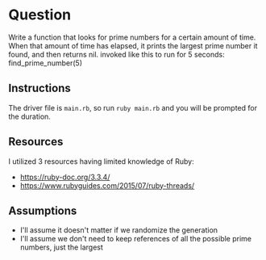 # Question

Write a function that looks for prime numbers for a certain amount of time. When that amount of time has elapsed, it prints the largest prime number it found, and then returns nil. invoked like this to run for 5 seconds: find_prime_number(5)

## Instructions

The driver file is `main.rb`, so run `ruby main.rb` and you will be prompted for the duration.

## Resources

I utilized 3 resources having limited knowledge of Ruby:

- https://ruby-doc.org/3.3.4/
- https://www.rubyguides.com/2015/07/ruby-threads/

## Assumptions

- I'll assume it doesn't matter if we randomize the generation
- I'll assume we don't need to keep references of all the possible prime numbers, just the largest
